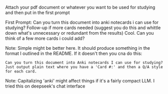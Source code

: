 Attach your pdf document or whatever you want to be used for studying and then put in the first prompt

First Prompt:
	Can you turn this document into anki notecards i can use for studying?
Follow-up if more cards needed (suggest you do this and whittle down what's unnecessary or redundant from the results)
	Cool. Can you think of a few more cards i could add?


Note: Simple might be better here. It should produce something in the format I outlined in the README. If it doesn't then you cna do this:

	Can you turn this document into Anki notecards I can use for studying? Just output plain text where you have a 'Card #:' and then a Q/A style for each card.

Note: Capitalizing 'anki' might affect things if it's a fairly compact LLM. I tried this on deepseek's chat interface